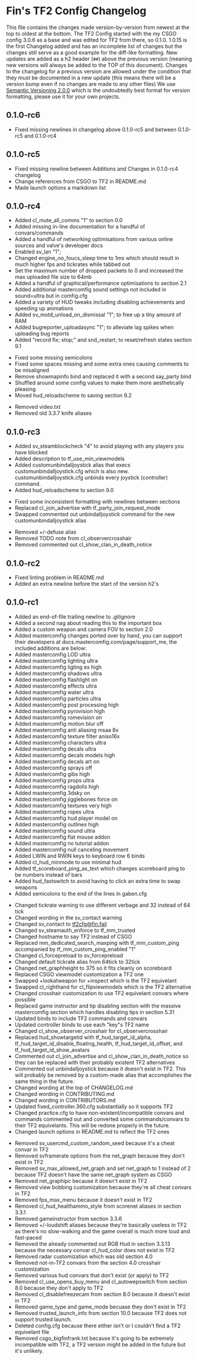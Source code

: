 # Fin's TF2 Config Changelog
This file contains the changes made version-by-version from newest at the top to oldest at the bottom.
The TF2 Config started with the my CSGO config 3.0.6 as a base and was edited for TF2 from there, so 0.1.0.
1.0.15 is the first Changelog added and has an incomplete list of changes but the changes still serve as a good example for the diff-like formatting.
New updates are added as a h2 header (`##`) above the previous version (meaning new versions will always be added to the TOP of this document). Changes to the changelog for a previous version are allowed under the condition that they must be documented in a new update (this means there will be a version bump even if no changes are made to any other files)
We use [Semantic Versioning 2.0.0](https://semver.org/spec/v2.0.0.html) which is the undoubtedly best format for version formatting, please use it for your own projects.


## 0.1.0-rc6
* Fixed missing newlines in changelog above 0.1.0-rc5 and between 0.1.0-rc5 and 0.1.0-rc4


## 0.1.0-rc5
* Fixed missing newline between Additions and Changes in 0.1.0-rc4 changelog
* Change references from CSGO to TF2 in README.md
* Made launch options a markdown list


## 0.1.0-rc4
+ Added cl_mute_all_comms "1" to section 0.0
+ Added missing in-line documentation for a handful of convars/commands
+ Added a handful of networking optimisations from various online sources and valve's developer docs
+ Enabled sv_lan "1";
+ Changed engine_no_foucs_sleep time to 1ms which should result in much higher fps and tickrates while tabbed out
+ Set the maximum number of dropped packets to 0 and increased the max uploaded file size to 64mb
+ Added a handful of graphical/performance optimisations to section 2.1
+ Added additional mastercomfig sound settings not included in sound=ultra but in comfig.cfg
+ Added a variety of HUD tweaks including disabling achievements and speeding up animations
+ Added sv_motd_unload_on_dismissal "1"; to free up a tiny amount of RAM
+ Added bugreporter_uploadasync "1"; to alleviate lag spikes when uploading bug reports
+ Added "record fix; stop;" and snd_restart; to reset/refresh states section 9.1

* Fixed some missing semicolons
* Fixed some spaces missing and some extra ones causing comments to be misaligned
* Remove showmapinfo bind and replaced it with a second say_party bind
* Shuffled around some config values to make them more aesthetically pleasing
* Moved hud_reloadscheme to saving section 9.2

- Removed video.txt
- Removed old 3.3.7 knife aliases


## 0.1.0-rc3
+ Added sv_steamblockcheck "4" to avoid playing with any players you have blocked
+ Added description to tf_use_min_viewmodels
+ Added customunbindalljoystick alias that execs customunbindalljoystick.cfg which is also new. customunbindalljoystick.cfg unbinds every joystick (controller) command.
+ Added hud_reloadscheme to section 9.0

* Fixed some inconsistent formatting with newlines between sections
* Replaced cl_join_advertise with tf_party_join_request_mode
* Swapped commented out unbindalljoystick command for the new customunbindalljoystick alias

- Removed +/-defuse alias
- Removed TODO note from cl_observercrosshair
- Removed commented out cl_show_clan_in_death_notice


## 0.1.0-rc2
* Fixed linting problem in README.md
* Added an extra newline before the start of the version h2's


## 0.1.0-rc1
+ Added an end-of-file trailing newline to .gitignore
+ Added a second nag about reading this to the important box
+ Added a custom weapon and camera FOV to section 2.0
+ Added mastercomfig changes ported over by hand, you can support their developers at docs.mastercomfig.com/page/support_me, the included additions are below:
+ Added mastercomfig LOD ultra
+ Added mastercomfig lighting ultra
+ Added mastercomfig ligting ex high
+ Added mastercomfig shadows ultra
+ Added mastercomfig flashlight on
+ Added mastercomfig effects ultra
+ Added mastercomfig water ultra
+ Added mastercomfig particles ultra
+ Added mastercomfig post processing high
+ Added mastercomfig pyrovision high
+ Added mastercomfig romevision on
+ Added mastercomfig motion blur off
+ Added mastercomfig anti aliasing msaa 8x
+ Added mastercomfig texture filter aniso16x
+ Added mastercomfig characters ultra
+ Added mastercomfig decals ultra
+ Added mastercomfig decals models high
+ Added mastercomfig decals art on
+ Added mastercomfig sprays off
+ Added mastercomfig gibs high
+ Added mastercomfig props ultra
+ Added mastercomfig ragdolls high
+ Added mastercomfig 3dsky on
+ Added mastercomfig jigglebones force on
+ Added mastercomfig textures very high
+ Added mastercomfig ropes ultra
+ Added mastercomfig hud player model on
+ Added mastercomfig outlines high
+ Added mastercomfig sound ultra
+ Added mastercomfig flat mouse addon
+ Added mastercomfig no tutorial addon
+ Added mastercomfig null canceling movement
+ Added LWIN and RWIN keys to keyboard row 6 binds
+ Added cl_hud_minmode to use minimal hud
+ Added tf_scoreboard_ping_as_text which changes scoreboard ping to be numbers instead of bars
+ Added hud_fastswitch to avoid having to click an extra time to swap weapons
+ Added semicolons to the end of the lines in gaben.cfg

* Changed tickrate warning to use different verbage and 32 instead of 64 tick
* Changed wording in the sv_contact warning
* Changed sv_contact to tf2cfg@fin.fail
* Changed sv_steamauth_enforce to tf_mm_trusted
* Changed hostname to say TF2 instead of CSGO
* Replaced mm_dedicated_search_maxping with tf_mm_custom_ping accompanied by tf_mm_custom_ping_enabled "1"
* Changed cl_forcepreload to sv_forcepreload
* Changed default tickrate alias from 64tick to 32tick
* Changed net_graphheight to 375 so it fits cleanly on scoreboard
* Replaced CSGO viewmodel customization a TF2 one
* Swapped +lookatweapon for +inspect which is the TF2 equivelant
* Swapped cl_righthand for cl_flipviewmodels which is the TF2 alternative
* Changed crosshair customization to use TF2 equivelant convars where possible
* Replaced game instructor and tip disabling section with the massive mastercomfig section which handles disabling tips in section 5.31
* Updated binds to include TF2 commands and convars
* Updated controller binds to use each "key"s TF2 name
* Changed cl_show_observer_crosshair for cl_observercrosshair
* Replaced hud_showtargetid with tf_hud_target_id_alpha, tf_hud_target_id_disable_floating_health, tf_hud_target_id_offset, and tf_hud_target_id_show_avatars
* Commented out cl_join_advertise and cl_show_clan_in_death_notice so they can be replaced with their probably existent TF2 alternatives
* Commented out unbindalljoystick because it doesn't exist in TF2. This will probably be removed by a custom-made alias that accomplishes the same thing in the future.
* Changed wording at the top of CHANGELOG.md
* Changed wording in CONTRIBUTING.md
* Changed wording in CONTRIBUTORS.md
* Updated fixed_controller.360.cfg substantially so it supports TF2
* Changed practice.cfg to have non-existent/incompatible convars and commands commented out and converted some commands/convars to their TF2 equivelants. This will be redone properly in the future.
* Changed launch options in README.md to reflect the TF2 ones

- Removed sv_usercmd_custom_random_seed because it's a cheat convar in TF2
- Removed svframerate options from the net_graph because they don't exist in TF2
- Removed sv_max_allowed_net_graph and set net_graph to 1 instead of 2 because TF2 doesn't have the same net_graph system as CSGO
- Removed net_graphipc because it doesn't exist in TF2
- Removed view bobbing customization because they're all cheat convars in TF2
- Removed fps_max_menu because it doesn't exist in TF2
- Removed cl_hud_healthammo_style from scorenet aliases in section 3.3.1
- Removed gameinstructor from section 3.3.6
- Removed +/-loudshift aliases because they're basically useless in TF2 as there's no slow-walking and the game overall is much more loud and fast-paced
- Removed the already commented out RGB Hud in section 3.3.13 because the necessary convar cl_hud_color does not exist in TF2
- Removed radar customization which was old section 4.0
- Removed not-in-TF2 convars from the section 4.0 crosshair customization
- Removed various hud convars that don't exist (or apply) to TF2
- Removed cl_use_opens_buy_menu and cl_autowepswitch from section 8.0 because they don't apply to TF2
- Removed cl_disablefreezecam from section 8.0 because it doesn't exist in TF2
- Removed game_type and game_mode becuase they don't exist in TF2
- Removed trusted_launch_info from section 10.0 because TF2 does not support trusted launch.
- Deleted config.cfg because there either isn't or I couldn't find a TF2 equivelant file
- Removed csgo_bigfinfrank.txt because it's going to be extremely incompatible with TF2, a TF2 version might be added in the future but it's unlikely.
